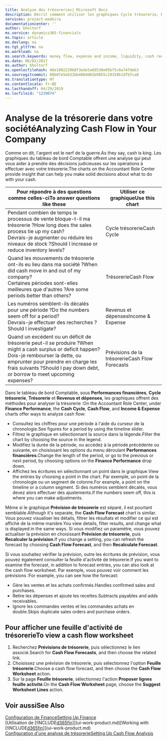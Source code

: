 ```yaml
---
title: Analyse des trésoreries| Microsoft Docs
description: Décrit comment utiliser les graphiques Cycle trésorerie, Revenus et dépenses, Trésorerie et Prévision de trésorerie pour analyser les flux de trésorerie passés et futurs, entrants et sortants de votre société.
services: project-madeira
documentationcenter: ''
author: bholtorf
ms.service: dynamics365-financials
ms.topic: article
ms.devlang: na
ms.tgt_pltfrm: na
ms.workload: na
ms.search.keywords: money flow, expense and income, liquidity, cash receipts minus cash payments, Cartera
ms.date: 06/02/2017
ms.author: bholtorf
ms.openlocfilehash: 40e180222968f3ede5a69530e05bf5c0a74fdeb3
ms.sourcegitcommit: 60b87e5eb32bb408dd65b9855c29159b1dfbfca8
ms.translationtype: HT
ms.contentlocale: fr-BE
ms.lasthandoff: 04/29/2019
ms.locfileid: "1239074"
---
```

# <a name="analyzing-cash-flow-in-your-company"></a><span data-ttu-id="3e083-103">Analyse de la trésorerie dans votre société</span><span class="sxs-lookup"><span data-stu-id="3e083-103">Analyzing Cash Flow in Your Company</span></span>
<span data-ttu-id="3e083-104">Comme on dit, l'argent est le nerf de la guerre.</span><span class="sxs-lookup"><span data-stu-id="3e083-104">As they say, cash is king.</span></span> <span data-ttu-id="3e083-105">Les graphiques du tableau de bord Comptable offrent une analyse qui peut vous aider à prendre des décisions judicieuses sur les opérations à effectuer avec votre trésorerie.</span><span class="sxs-lookup"><span data-stu-id="3e083-105">The charts on the Accountant Role Center provide insight that can help you make solid decisions about what to do with your cash.</span></span>  

| <span data-ttu-id="3e083-106">Pour répondre à des questions comme celles-ci</span><span class="sxs-lookup"><span data-stu-id="3e083-106">To answer questions like these</span></span> | <span data-ttu-id="3e083-107">Utiliser ce graphique</span><span class="sxs-lookup"><span data-stu-id="3e083-107">Use this chart</span></span> |
| --- | --- |
| <span data-ttu-id="3e083-108">Pendant combien de temps le processus de vente bloque-t-il ma trésorerie ?</span><span class="sxs-lookup"><span data-stu-id="3e083-108">How long does the sales process tie up my cash?</span></span></br> <span data-ttu-id="3e083-109">Devrais-je augmenter ou réduire les niveaux de stock ?</span><span class="sxs-lookup"><span data-stu-id="3e083-109">Should I increase or reduce inventory levels?</span></span> |<span data-ttu-id="3e083-110">Cycle trésorerie</span><span class="sxs-lookup"><span data-stu-id="3e083-110">Cash Cycle</span></span> |
| <span data-ttu-id="3e083-111">Quand les mouvements de trésorerie ont-ils eu lieu dans ma société ?</span><span class="sxs-lookup"><span data-stu-id="3e083-111">When did cash move in and out of my company?</span></span></br> <span data-ttu-id="3e083-112">Certaines périodes sont-elles meilleures que d'autres ?</span><span class="sxs-lookup"><span data-stu-id="3e083-112">Are some periods better than others?</span></span> |<span data-ttu-id="3e083-113">Trésorerie</span><span class="sxs-lookup"><span data-stu-id="3e083-113">Cash Flow</span></span> |
| <span data-ttu-id="3e083-114">Les numéros semblent-ils décalés pour une période ?</span><span class="sxs-lookup"><span data-stu-id="3e083-114">Do the numbers seem off for a period?</span></span></br> <span data-ttu-id="3e083-115">Devrais-je effectuer des recherches ?</span><span class="sxs-lookup"><span data-stu-id="3e083-115">Should I investigate?</span></span> |<span data-ttu-id="3e083-116">Revenus et dépenses</span><span class="sxs-lookup"><span data-stu-id="3e083-116">Income & Expense</span></span> |
| <span data-ttu-id="3e083-117">Quand un excédent ou un déficit de trésorerie peut-il se produire ?</span><span class="sxs-lookup"><span data-stu-id="3e083-117">When might a cash surplus or deficit happen?</span></span></br> <span data-ttu-id="3e083-118">Dois-je rembourser la dette, ou emprunter pour prendre en charge les frais suivants ?</span><span class="sxs-lookup"><span data-stu-id="3e083-118">Should I pay down debt, or borrow to meet upcoming expenses?</span></span> |<span data-ttu-id="3e083-119">Prévisions de la trésorerie</span><span class="sxs-lookup"><span data-stu-id="3e083-119">Cash Flow Forecasts</span></span> |

<span data-ttu-id="3e083-120">Dans le tableau de bord Comptable, sous **Performances financières**, **Cycle trésorerie**, **Trésorerie** et **Revenus et dépenses**, les graphiques offrent des méthodes pour analyser la trésorerie :</span><span class="sxs-lookup"><span data-stu-id="3e083-120">On the Accountant Role Center, under **Finance Performance**, the **Cash Cycle**, **Cash Flow**, and **Income & Expense** charts offer ways to analyze cash flow:</span></span>  

* <span data-ttu-id="3e083-121">Consultez les chiffres pour une période à l'aide du curseur de la chronologie.</span><span class="sxs-lookup"><span data-stu-id="3e083-121">See figures for a period by using the timeline slider.</span></span>  
* <span data-ttu-id="3e083-122">Filtrez le graphique en sélectionnant la source dans la légende.</span><span class="sxs-lookup"><span data-stu-id="3e083-122">Filter the chart by choosing the source in the legend.</span></span>  
* <span data-ttu-id="3e083-123">Modifiez la durée de la période, ou accédez à la période précédente ou suivante, en choisissant les options du menu déroulant **Performances financières**.</span><span class="sxs-lookup"><span data-stu-id="3e083-123">Change the length of the period, or go to the previous or next period, by choosing options on the **Finance Performance** drop down.</span></span>  
* <span data-ttu-id="3e083-124">Affichez les écritures en sélectionnant un point dans le graphique.</span><span class="sxs-lookup"><span data-stu-id="3e083-124">View the entries by choosing a point in the chart.</span></span> <span data-ttu-id="3e083-125">Par exemple, un point de la chronologie ou un segment de colonne.</span><span class="sxs-lookup"><span data-stu-id="3e083-125">For example, a point on the timeline or a column segment.</span></span> <span data-ttu-id="3e083-126">Si des numéros semblent décalés, vous devez alors effectuer des ajustements.</span><span class="sxs-lookup"><span data-stu-id="3e083-126">If the numbers seem off, this is where you can make adjustments.</span></span>  

<span data-ttu-id="3e083-127">Même si le graphique **Prévision de trésorerie** est séparé, il est pourtant semblable.</span><span class="sxs-lookup"><span data-stu-id="3e083-127">Although it's separate, the **Cash Flow Forecast** chart is similar.</span></span> <span data-ttu-id="3e083-128">Vous pouvez visualiser les détails, filtrer les résultats et modifier ce qui est affiché de la même manière.</span><span class="sxs-lookup"><span data-stu-id="3e083-128">You view details, filter results, and change what is displayed in the same ways.</span></span> <span data-ttu-id="3e083-129">Si vous modifiez un paramètre, vous pouvez actualiser la prévision en choisissant **Prévision de trésorerie**, puis **Recalculer la prévision**.</span><span class="sxs-lookup"><span data-stu-id="3e083-129">If you change a setting, you can refresh the forecast by choosing **Cash Flow Forecast**, and then **Recalculate Forecast**.</span></span>

<span data-ttu-id="3e083-130">Si vous souhaitez vérifier la prévision, outre les écritures de prévision, vous pouvez également consulter la feuille d'activité de trésorerie.</span><span class="sxs-lookup"><span data-stu-id="3e083-130">If you want to examine the forecast, in addition to forecast entries, you can also look at the cash flow worksheet.</span></span> <span data-ttu-id="3e083-131">Par exemple, vous pouvez voir comment les prévisions :</span><span class="sxs-lookup"><span data-stu-id="3e083-131">For example, you can see how the forecast:</span></span>

* <span data-ttu-id="3e083-132">Gère les ventes et les achats confirmés.</span><span class="sxs-lookup"><span data-stu-id="3e083-132">Handles confirmed sales and purchases.</span></span>  
* <span data-ttu-id="3e083-133">Retire les dépenses et ajoute les recettes.</span><span class="sxs-lookup"><span data-stu-id="3e083-133">Subtracts payables and adds receivables.</span></span>  
* <span data-ttu-id="3e083-134">Ignore les commandes ventes et les commandes achats en double.</span><span class="sxs-lookup"><span data-stu-id="3e083-134">Skips duplicate sales orders and purchase orders.</span></span>  

## <a name="to-view-a-cash-flow-worksheet"></a><span data-ttu-id="3e083-135">Pour afficher une feuille d'activité de trésorerie</span><span class="sxs-lookup"><span data-stu-id="3e083-135">To view a cash flow worksheet</span></span>
1. <span data-ttu-id="3e083-136">Recherchez **Prévisions de trésorerie**, puis sélectionnez le lien associé.</span><span class="sxs-lookup"><span data-stu-id="3e083-136">Search for **Cash Flow Forecasts**, and then choose the related link.</span></span>  
2. <span data-ttu-id="3e083-137">Choisissez une prévision de trésorerie, puis sélectionnez l'option **Feuille trésorerie**.</span><span class="sxs-lookup"><span data-stu-id="3e083-137">Choose a cash flow forecast, and then choose the **Cash Flow Worksheet** action.</span></span>  
3. <span data-ttu-id="3e083-138">Sur la page **Feuille trésorerie**, sélectionnez l'action **Proposer lignes feuille activité**.</span><span class="sxs-lookup"><span data-stu-id="3e083-138">On the **Cash Flow Worksheet** page, choose the **Suggest Worksheet Lines** action.</span></span>  

## <a name="see-also"></a><span data-ttu-id="3e083-139">Voir aussi</span><span class="sxs-lookup"><span data-stu-id="3e083-139">See Also</span></span>
[<span data-ttu-id="3e083-140">Configuration de Finance</span><span class="sxs-lookup"><span data-stu-id="3e083-140">Setting Up Finance</span></span>](finance-setup-finance.md)  
<span data-ttu-id="3e083-141">[Utilisation de [!INCLUDE[d365fin](includes/d365fin_md.md)]](ui-work-product.md)</span><span class="sxs-lookup"><span data-stu-id="3e083-141">[Working with [!INCLUDE[d365fin](includes/d365fin_md.md)]](ui-work-product.md)</span></span>  
[<span data-ttu-id="3e083-142">Configuration d'une analyse de trésorerie</span><span class="sxs-lookup"><span data-stu-id="3e083-142">Setting Up Cash Flow Analysis</span></span>](finance-setup-cash-flow-analyses.md)  
